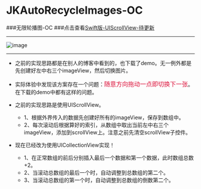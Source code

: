 # JKAutoRecycleImages-OC
###无限轮播图-OC
###点击查看[Swift版-UIScrollView-待更新](https://github.com/Jacky-An/JKAutoRecycleImages-Swift/ "Title") 
***
![image](https://github.com/Jacky-An/JKAutoRecycleImages-OC/raw/master/introductionimages/introduction.gif)
***
* 之前的实现思路都是在别人的博客中看到的，也下载了demo。无一例外都是先创建好左中右三个imageView，然后切换图片。

* 实际体验中发现该方案存在一个问题：<font color=#DC143C size=3 face="黑体">随意方向拖动一点即切换下一张</font>。在下载的demo中都有这样的问题。

* 之前的实现思路是使用UIScrollView。
	* 1、根据外界传入的数据先创建好所有的imageView，保存到数组中。
	* 2、每次滚动后根据算好的索引，从数组中取出当前左中右三个imageView，添加到scrollView上。注意之前先清空scrollView子控件。
    
* 现在已经改为使用UICollectionView实现！
    * 1、在正常数组的前后分别插入最后一个数据和第一个数据，此时数组总数+2。
    * 2、当滚动总数组的最后一个时，自动调整到总数组的第二个。
    * 3、当滚动总数组的第一个时，自动调整到总数组的倒数第二个。
